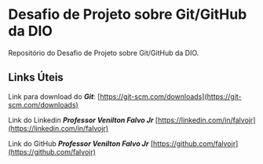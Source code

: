 # Desafio de Projeto sobre Git/GitHub da DIO
Repositório do Desafio de Projeto sobre Git/GitHub da DIO.

## Links Úteis

Link para download do ***Git***: [https://git-scm.com/downloads](https://git-scm.com/downloads) 

Link do Linkedin ***Professor Venilton Falvo Jr*** [https://linkedin.com/in/falvojr](https://linkedin.com/in/falvojr)

Link do GitHub  ***Professor Venilton Falvo Jr*** [https://github.com/falvojr](https://github.com/falvojr)
